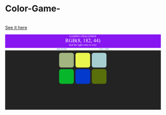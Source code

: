 # Color-Game-

<br> <a href=" https://borislavpetrovikj.github.io/Color-Game-/">See it here</a>
<br>

<img src="Screenshot (11).png">
